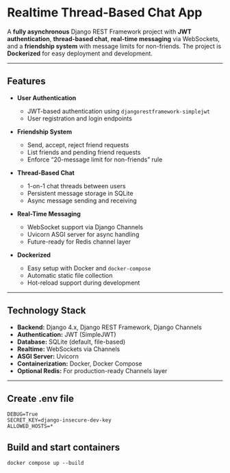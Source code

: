 # Realtime Thread-Based Chat App

A **fully asynchronous** Django REST Framework project with **JWT authentication**, **thread-based chat**, **real-time messaging** via WebSockets, and a **friendship system** with message limits for non-friends. The project is **Dockerized** for easy deployment and development.

---

## Features

- **User Authentication**
  - JWT-based authentication using `djangorestframework-simplejwt`
  - User registration and login endpoints

- **Friendship System**
  - Send, accept, reject friend requests
  - List friends and pending friend requests
  - Enforce “20-message limit for non-friends” rule

- **Thread-Based Chat**
  - 1-on-1 chat threads between users
  - Persistent message storage in SQLite
  - Async message sending and receiving

- **Real-Time Messaging**
  - WebSocket support via Django Channels
  - Uvicorn ASGI server for async handling
  - Future-ready for Redis channel layer

- **Dockerized**
  - Easy setup with Docker and `docker-compose`
  - Automatic static file collection
  - Hot-reload support during development

---

## Technology Stack

- **Backend:** Django 4.x, Django REST Framework, Django Channels  
- **Authentication:** JWT (SimpleJWT)  
- **Database:** SQLite (default, file-based)  
- **Realtime:** WebSockets via Channels  
- **ASGI Server:** Uvicorn  
- **Containerization:** Docker, Docker Compose  
- **Optional Redis:** For production-ready Channels layer

---
## Create .env file

```aiignore
DEBUG=True
SECRET_KEY=django-insecure-dev-key
ALLOWED_HOSTS=*
```

## Build and start containers
```aiignore
docker compose up --build
```
